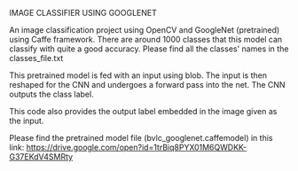 
IMAGE CLASSIFIER USING GOOGLENET

An image classification project using OpenCV and GoogleNet (pretrained) using Caffe framework. There are around 1000 classes that this model can classify with quite a good accuracy. Please find all the classes' names in the classes_file.txt

This pretrained model is fed with an input using blob. The input is then reshaped for the CNN and undergoes a forward pass into the net. The CNN outputs the class label. 

This code also provides the output label embedded in the image given as the input.

Please find the pretrained model file (bvlc_googlenet.caffemodel) in this link: https://drive.google.com/open?id=1trBiq8PYX01M6QWDKK-G37EKdV4SMRty


